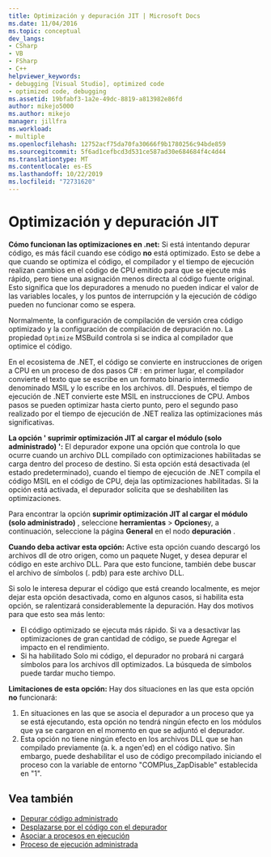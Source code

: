 ```yaml
---
title: Optimización y depuración JIT | Microsoft Docs
ms.date: 11/04/2016
ms.topic: conceptual
dev_langs:
- CSharp
- VB
- FSharp
- C++
helpviewer_keywords:
- debugging [Visual Studio], optimized code
- optimized code, debugging
ms.assetid: 19bfabf3-1a2e-49dc-8819-a813982e86fd
author: mikejo5000
ms.author: mikejo
manager: jillfra
ms.workload:
- multiple
ms.openlocfilehash: 12752acf75da70fa30666f9b1780256c94bde859
ms.sourcegitcommit: 5f6ad1cefbcd3d531ce587ad30e684684f4c4d44
ms.translationtype: MT
ms.contentlocale: es-ES
ms.lasthandoff: 10/22/2019
ms.locfileid: "72731620"
---
```

# <a name="jit-optimization-and-debugging"></a>Optimización y depuración JIT
**Cómo funcionan las optimizaciones en .net:** Si está intentando depurar código, es más fácil cuando ese código **no** está optimizado. Esto se debe a que cuando se optimiza el código, el compilador y el tiempo de ejecución realizan cambios en el código de CPU emitido para que se ejecute más rápido, pero tiene una asignación menos directa al código fuente original. Esto significa que los depuradores a menudo no pueden indicar el valor de las variables locales, y los puntos de interrupción y la ejecución de código pueden no funcionar como se espera.

Normalmente, la configuración de compilación de versión crea código optimizado y la configuración de compilación de depuración no. La propiedad `Optimize` MSBuild controla si se indica al compilador que optimice el código.

En el ecosistema de .NET, el código se convierte en instrucciones de origen a CPU en un proceso de dos pasos C# : en primer lugar, el compilador convierte el texto que se escribe en un formato binario intermedio denominado MSIL y lo escribe en los archivos. dll. Después, el tiempo de ejecución de .NET convierte este MSIL en instrucciones de CPU. Ambos pasos se pueden optimizar hasta cierto punto, pero el segundo paso realizado por el tiempo de ejecución de .NET realiza las optimizaciones más significativas.

**La opción ' suprimir optimización JIT al cargar el módulo (solo administrado) ':** El depurador expone una opción que controla lo que ocurre cuando un archivo DLL compilado con optimizaciones habilitadas se carga dentro del proceso de destino. Si esta opción está desactivada (el estado predeterminado), cuando el tiempo de ejecución de .NET compila el código MSIL en el código de CPU, deja las optimizaciones habilitadas. Si la opción está activada, el depurador solicita que se deshabiliten las optimizaciones.

Para encontrar la opción **suprimir optimización JIT al cargar el módulo (solo administrado)** , seleccione **herramientas**  > **Opciones**y, a continuación, seleccione la página **General** en el nodo **depuración** .

**Cuando deba activar esta opción:** Active esta opción cuando descargó los archivos dll de otro origen, como un paquete Nuget, y desea depurar el código en este archivo DLL. Para que esto funcione, también debe buscar el archivo de símbolos (. pdb) para este archivo DLL.

Si solo le interesa depurar el código que está creando localmente, es mejor dejar esta opción desactivada, como en algunos casos, si habilita esta opción, se ralentizará considerablemente la depuración. Hay dos motivos para que esto sea más lento:

* El código optimizado se ejecuta más rápido. Si va a desactivar las optimizaciones de gran cantidad de código, se puede Agregar el impacto en el rendimiento.
* Si ha habilitado Solo mi código, el depurador no probará ni cargará símbolos para los archivos dll optimizados. La búsqueda de símbolos puede tardar mucho tiempo.

**Limitaciones de esta opción:** Hay dos situaciones en las que esta opción **no** funcionará:

1. En situaciones en las que se asocia el depurador a un proceso que ya se está ejecutando, esta opción no tendrá ningún efecto en los módulos que ya se cargaron en el momento en que se adjuntó el depurador.
2. Esta opción no tiene ningún efecto en los archivos DLL que se han compilado previamente (a. k. a ngen'ed) en el código nativo. Sin embargo, puede deshabilitar el uso de código precompilado iniciando el proceso con la variable de entorno "COMPlus_ZapDisable" establecida en "1".

## <a name="see-also"></a>Vea también
- [Depurar código administrado](../debugger/debugging-managed-code.md)
- [Desplazarse por el código con el depurador](../debugger/navigating-through-code-with-the-debugger.md)
- [Asociar a procesos en ejecución](../debugger/attach-to-running-processes-with-the-visual-studio-debugger.md)
- [Proceso de ejecución administrada](/dotnet/standard/managed-execution-process)
